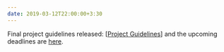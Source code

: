 ```yaml
---
date: 2019-03-12T22:00:00+3:30
---
```

 Final project guidelines released: [[Project Guidelines](final_project/guidelines/)] and the upcoming deadlines are [here](final_project/).